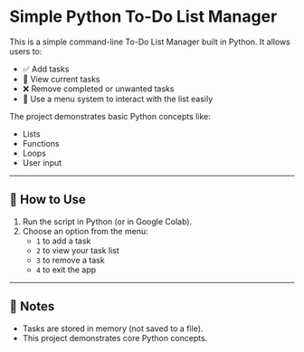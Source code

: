 # Simple Python To-Do List Manager

This is a simple command-line To-Do List Manager built in Python. It allows users to:

- ✅ Add tasks
- 👀 View current tasks
- ❌ Remove completed or unwanted tasks
- 🔁 Use a menu system to interact with the list easily

The project demonstrates basic Python concepts like:
- Lists
- Functions
- Loops
- User input

---

## 🔧 How to Use

1. Run the script in Python (or in Google Colab).
2. Choose an option from the menu:
   - `1` to add a task
   - `2` to view your task list
   - `3` to remove a task
   - `4` to exit the app

---

## 🧠 Notes

- Tasks are stored in memory (not saved to a file).
- This project demonstrates core Python concepts.
